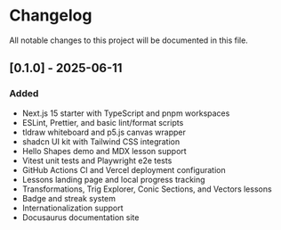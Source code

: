 # Changelog

All notable changes to this project will be documented in this file.

## [0.1.0] - 2025-06-11
### Added
- Next.js 15 starter with TypeScript and pnpm workspaces
- ESLint, Prettier, and basic lint/format scripts
- tldraw whiteboard and p5.js canvas wrapper
- shadcn UI kit with Tailwind CSS integration
- Hello Shapes demo and MDX lesson support
- Vitest unit tests and Playwright e2e tests
- GitHub Actions CI and Vercel deployment configuration
- Lessons landing page and local progress tracking
- Transformations, Trig Explorer, Conic Sections, and Vectors lessons
- Badge and streak system
- Internationalization support
- Docusaurus documentation site
